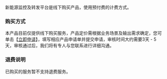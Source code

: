 
新能源监控及转发平台是线下购买产品，使用预付费的计费方式。

### 购买方式
本产品目前仅提供线下购买服务，产品定价需根据业务场景及输出需求确定，您可单击【[立即申请]()】，填写相应产品申请单并提交申请，审核时间大约需要3天 - 5天，审核通过后，我们将有专人与您联系进行详细沟通。

### 退费说明
已购买的服务暂不支持退费服务。
